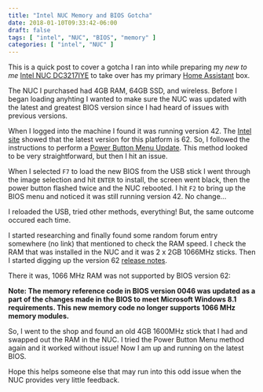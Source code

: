 ```yaml
---
title: "Intel NUC Memory and BIOS Gotcha"
date: 2018-01-10T09:33:42-06:00
draft: false
tags: [ "intel", "NUC", "BIOS", "memory" ]
categories: [ "intel", "NUC" ]
---
```


This is a quick post to cover a gotcha I ran into while preparing my *new to me* [Intel NUC DC3217IYE](https://ark.intel.com/products/71275/Intel-NUC-Kit-DC3217IYE) to take over has my primary [Home Assistant](https://home-assistant.io) box.

<!--more-->

The NUC I purchased had 4GB RAM, 64GB SSD, and wireless.  Before I began loading anyhting I wanted to make sure the NUC was updated with the latest and greatest BIOS version since I had heard of issues with previous versions.

When I logged into the machine I found it was running version 42.  The [Intel site](https://downloadcenter.intel.com/download/26602/NUCs-BIOS-Update-GKPPT10H-86A-?product=71275) showed that the latest version for this platform is 62.  So, I followed the instructions to perform a [Power Button Menu Update](https://www.intel.com/content/www/us/en/support/articles/000006030/mini-pcs.html).  This method looked to be very straightforward, but then I hit an issue.

When I selected `F7` to load the new BIOS from the USB stick I went through the image selection and hit `ENTER` to install, the screen went black, then the power button flashed twice and the NUC rebooted.  I hit `F2` to bring up the BIOS menu and noticed it was still running version 42.  No change...

I reloaded the USB, tried other methods, everything!  But, the same outcome occured each time.

I started researching and finally found some random forum entry somewhere (no link) that mentioned to check the RAM speed.  I check the RAM that was installed in the NUC and it was 2 x 2GB 1066MHz sticks.  Then I started digging up the version 62 [release notes](https://downloadmirror.intel.com/26602/eng/GK_0062_ReleaseNotes.pdf).  

There it was, 1066 MHz RAM was not supported by BIOS version 62:

**Note: The memory reference code in BIOS version 0046 was updated as a part of the changes made in the BIOS to meet Microsoft Windows 8.1 requirements. This new memory code no longer supports 1066 MHz memory modules.**

So, I went to the shop and found an old 4GB 1600MHz stick that I had and swapped out the RAM in the NUC.  I tried the Power Button Menu method again and it worked without issue!  Now I am up and running on the latest BIOS.

Hope this helps someone else that may run into this odd issue when the NUC provides very little feedback.

